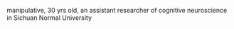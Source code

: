 manipulative, 30 yrs old, an assistant researcher of cognitive neuroscience in Sichuan Normal University

<!---
manipulative/manipulative is a ✨ special ✨ repository because its `README.md` (this file) appears on your GitHub profile.
You can click the Preview link to take a look at your changes.
--->


